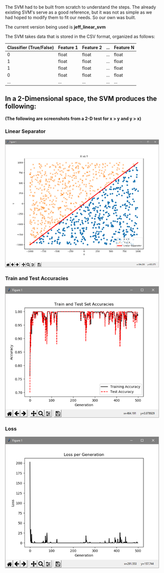The SVM had to be built from scratch to understand the steps. The already existing SVM's serve as a good reference, but it was not as simple as we had hoped to modify them to fit our needs. So our own was built.

The current version being used is **jeff_linear_svm**

The SVM takes data that is stored in the CSV format, organized as follows:

| Classifier (True/False) | Feature 1 | Feature 2 | ... | Feature N |
| ------------- | ------------- | ------------- | ------------- | ------------- |
| 0  | float  | float  | ...  | float  |
| 1  | float  | float  | ...  | float  |
| 1  | float  | float  | ...  | float  |
| 0  | float  | float  | ...  | float  |
| ...  | ...  | ...  | ...  | ...  |

## In a 2-Dimensional space, the SVM produces the following:
#### (The following are screenshots from a 2-D test for x > y and y > x)

### Linear Separator
![](/classification/data/images/graph1.PNG?raw=true "Linear Separator")

### Train and Test Accuracies
![](/classification/data/images/graph2.PNG?raw=true "Linear Separator")

### Loss
![](/classification/data/images/graph3.PNG?raw=true "Linear Separator")
